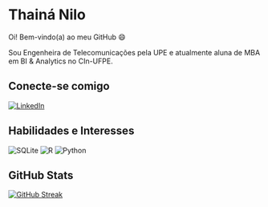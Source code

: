 # Thainá Nilo

Oi! Bem-vindo(a) ao meu GitHub 😄 

Sou Engenheira de Telecomunicações pela UPE e atualmente aluna de MBA em BI & Analytics no CIn-UFPE.

## Conecte-se comigo
[![LinkedIn](https://img.shields.io/badge/LinkedIn-000?style=for-the-badge&logo=linkedin&logoColor=0E76A8)](https://www.linkedin.com/in/thainanilo/) 


## Habilidades e Interesses
![SQLite](https://img.shields.io/badge/SQLite-000?style=for-the-badge&logo=sqlite&logoColor=07405E) ![R](https://img.shields.io/badge/R-000?style=for-the-badge&logo=R&logoColor=30A3DC) ![Python](https://img.shields.io/badge/Python-000?style=for-the-badge&logo=python)



## GitHub Stats
[![GitHub Streak](https://streak-stats.demolab.com?user=thain4nilo&theme=radical&locale=pt_BR&mode=weekly)](https://git.io/streak-stats)



<!--
**thain4nilo/thain4nilo** is a ✨ _special_ ✨ repository because its `README.md` (this file) appears on your GitHub profile.

Here are some ideas to get you started:

- 🔭 I’m currently working on ...
- 🌱 I’m currently learning ...
- 👯 I’m looking to collaborate on ...
- 🤔 I’m looking for help with ...
- 💬 Ask me about ...
- 📫 How to reach me: ...
- 😄 Pronouns: ...
- ⚡ Fun fact: ...
-->

